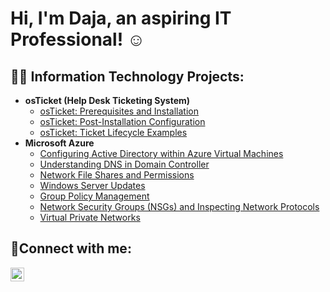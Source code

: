 <h1>Hi, I'm Daja, an aspiring IT Professional! ☺</h1>

<h2>👨‍💻 Information Technology Projects:</h2>

- <b>osTicket (Help Desk Ticketing System)</b>
  - [osTicket: Prerequisites and Installation](https://github.com/dajat/osticket-prereqs)
  - [osTicket: Post-Installation Configuration](https://github.com/dajat/post-install-config)
  - [osTicket: Ticket Lifecycle Examples](https://github.com/dajat/ticket-lifecycle)
- <b>Microsoft Azure</b>
  - [Configuring Active Directory within Azure Virtual Machines](https://github.com/dajat/configure-ad)
  - [Understanding DNS in Domain Controller](https://github.com/dajat/DNS-Azure)
  - [Network File Shares and Permissions](https://github.com/dajat/network-file-share)
  - [Windows Server Updates](https://github.com/dajat/ws-updates)
  - [Group Policy Management](https://github.com/dajat/gp-policy)
  - [Network Security Groups (NSGs) and Inspecting Network Protocols](https://github.com/dajat/nsg-protocols)
  - [Virtual Private Networks](https://github.com/dajat/vpn-discover)

<h2>🤳Connect with me:</h2>

[<img align="left" alt="Daja | LinkedIn" width="22px" src="https://cdn.jsdelivr.net/npm/simple-icons@v3/icons/linkedin.svg" />][linkedin]

[linkedin]: https://linkedin.com/in/dt-411b54228

